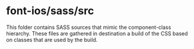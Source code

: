 # font-ios/sass/src

This folder contains SASS sources that mimic the component-class hierarchy. These files
are gathered in destination a build of the CSS based on classes that are used by the build.
